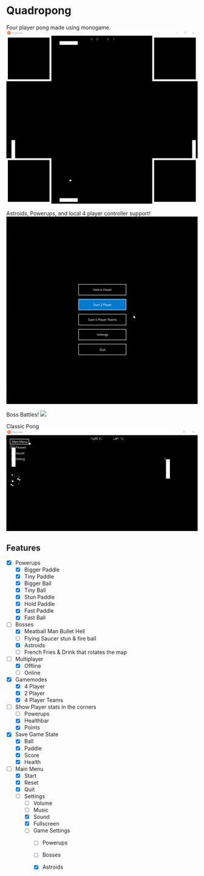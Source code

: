 # Quadropong

Four player pong made using monogame.
![](Assets/pong.gif)

Astroids, Powerups, and local 4 player controller support!
![](Assets/pong2.gif)

Boss Battles!
![](Assets/pong3.gif)

Classic Pong
![](Assets/pong4.gif)
## Features

- [x] Powerups
  - [x] Bigger Paddle
  - [x] Tiny Paddle
  - [x] Bigger Ball
  - [x] Tiny Ball
  - [x] Stun Paddle
  - [x] Hold Paddle
  - [x] Fast Paddle
  - [x] Fast Ball
- [ ] Bosses
  - [x] Meatball Man Bullet Hell
  - [ ] Flying Saucer stun & fire ball
  - [x] Astroids
  - [ ] French Fries & Drink that rotates the map
- [ ] Multiplayer
  - [x] Offline
  - [ ] Online
- [x] Gamemodes
  - [x] 4 Player
  - [x] 2 Player
  - [x] 4 Player Teams
- [ ] Show Player stats in the corners
  - [ ] Powerups
  - [x] Healthbar
  - [x] Points
- [x] Save Game State
  - [x] Ball
  - [x] Paddle
  - [x] Score
  - [x] Health
- [ ] Main Menu
  - [x] Start
  - [x] Reset
  - [x] Quit
  - [ ] Settings
    - [ ] Volume
    - [ ] Music
    - [x] Sound
    - [x] Fullscreen
    - [ ] Game Settings
      - [ ] Powerups
      - [ ] Bosses
      - [x] Astroids
        
